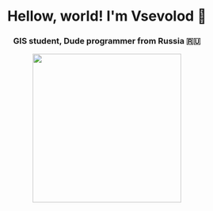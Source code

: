 <div id="header" align="center">
  <h1>Hellow, world! I'm Vsevolod 👋</h1>

  <h3>GIS student, Dude programmer from Russia 🇷🇺</h3>
  
  <img src="https://github.com/beluga684/beluga684/blob/main/aad41d75a61cbb534d5f5ed60c1e4bca.gif" width="300"/>
</div>
